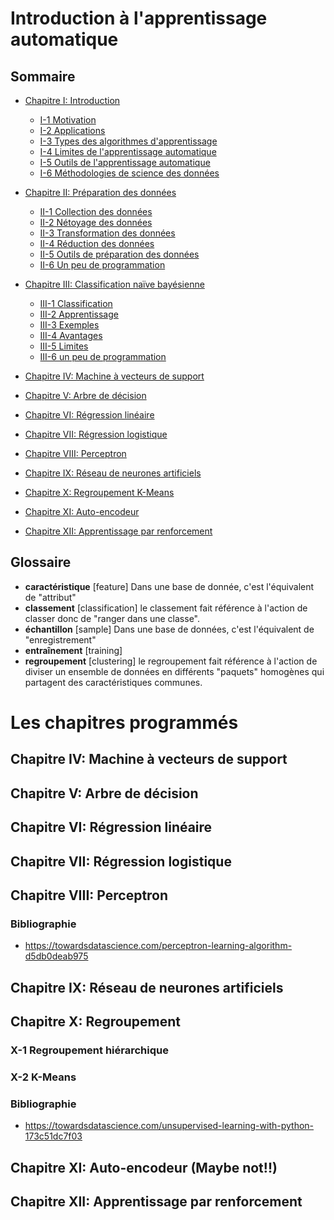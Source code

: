 ﻿# Introduction à l'apprentissage automatique

## Sommaire

- [Chapitre I: Introduction](introduction.md)
  - [I-1 Motivation](introduction.md#i-1-motivation)
  - [I-2 Applications](introduction.md#i-2-applications)
  - [I-3 Types des algorithmes d'apprentissage](introduction.md#i-3-types-des-algorithmes-dapprentissage)
  - [I-4 Limites de l'apprentissage automatique](introduction.md#i-4-limites-de-lapprentissage-automatique)
  - [I-5 Outils de l'apprentissage automatique](introduction.md#i-5-outils-de-lapprentissage-automatique)
  - [I-6 Méthodologies de science des données](introduction.md#i-6-méthodologies-de-science-des-données)


- [Chapitre II: Préparation des données](preparation.md)
  - [II-1 Collection des données](preparation.md#i-1-collection-des-données)
  - [II-2 Nétoyage des données](preparation.md#ii-2-nétoyage-des-données)
  - [II-3 Transformation des données](preparation.md#ii-3-transformation-des-données)
  - [II-4 Réduction des données](preparation.md#ii-4-réduction-des-données)
  - [II-5 Outils de préparation des données](preparation.md#ii-5-outils-de-préparation-des-données)
  - [II-6 Un peu de programmation](preparation.md#ii-6-un-peu-de-programmation)


- [Chapitre III: Classification naïve bayésienne](bayes.md)
  - [III-1 Classification](bayes.md#iii-1-classification)
  - [III-2 Apprentissage](bayes.md#iii-2-apprentissage)
  - [III-3 Exemples](bayes.md#iii-3-exemples)
  - [III-4 Avantages](bayes.md#iii-4-avantages)
  - [III-5 Limites](bayes.md#iii-5-limites)
  - [III-6 un peu de programmation](bayes.md#iii-6-un-peu-de-programmation)


- [Chapitre IV: Machine à vecteurs de support](#chapitre-iv-machine-à-vecteurs-de-support)
- [Chapitre V: Arbre de décision](#chapitre-v-arbre-de-décision)
- [Chapitre VI: Régression linéaire](#chapitre-vi-régression-linéaire)
- [Chapitre VII: Régression logistique](#chapitre-vii-régression-logistique)
- [Chapitre VIII: Perceptron](#chapitre-viii-perceptron)
- [Chapitre IX: Réseau de neurones artificiels](#chapitre-ix-réseau-de-neurones-artificiels)
- [Chapitre X: Regroupement K-Means](#chapitre-x-regroupement-k-means)
- [Chapitre XI: Auto-encodeur](#chapitre-xi*auto-encodeur)
- [Chapitre XII: Apprentissage par renforcement](#chapitre-xii-apprentissage-par-renforcement)

## Glossaire

- **caractéristique** [feature] Dans une base  de donnée, c'est l'équivalent de "attribut"
- **classement** [classification] le classement fait référence à l'action de classer donc de "ranger dans une classe".
- **échantillon** [sample] Dans une base de données, c'est l'équivalent de "enregistrement"
- **entraînement** [training]
- **regroupement** [clustering] le regroupement fait référence à l'action de diviser un ensemble de données en différents "paquets" homogènes qui partagent des caractéristiques communes.


# Les chapitres programmés

## Chapitre IV: Machine à vecteurs de support

## Chapitre V: Arbre de décision

## Chapitre VI: Régression linéaire

## Chapitre VII: Régression logistique

## Chapitre VIII: Perceptron

### Bibliographie
- https://towardsdatascience.com/perceptron-learning-algorithm-d5db0deab975

## Chapitre IX: Réseau de neurones artificiels

## Chapitre X: Regroupement

### X-1 Regroupement hiérarchique

### X-2 K-Means

### Bibliographie

- https://towardsdatascience.com/unsupervised-learning-with-python-173c51dc7f03

## Chapitre XI: Auto-encodeur (Maybe not!!)

## Chapitre XII: Apprentissage par renforcement
